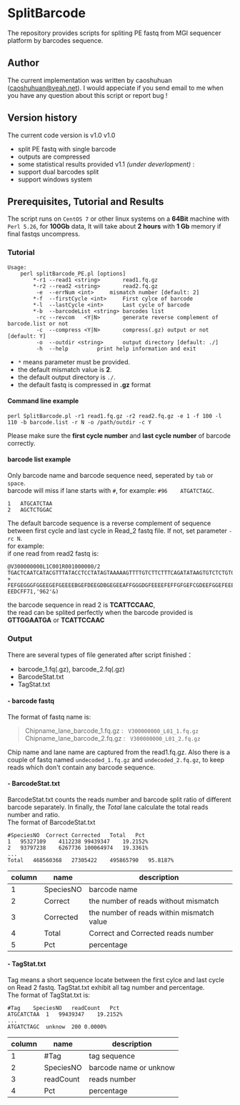 # SplitBarcode
The repository provides scripts for spliting PE fastq from MGI sequencer platform by barcodes sequence. 
## Author
The current implementation was written by caoshuhuan (caoshuhuan@yeah.net). 
I would appeciate if you send email to me when you have any question about this script or report bug ! 
## Version history
The current code version is v1.0 
v1.0 
 - split PE fastq with single barcode 
 - outputs are compressed
 - some statistical results provided
v1.1 *(under deverlopment)* :
 - support dual barcodes split
 - support windows system
## Prerequisites, Tutorial and Results
The script runs on `CentOS 7` or other linux systems on a **64Bit** machine with `Perl 5.26`, for **100Gb** data, It will take about **2 hours** with **1 Gb** memory if final fastqs uncompress.
 
###  Tutorial
```
Usage:
	perl splitBarcode_PE.pl [options]
		*-r1 --read1 <string>		read1.fq.gz
		*-r2 --read2 <string>		read2.fq.gz
		 -e  --errNum <int>		mismatch number [default: 2]
		*-f  --firstCycle <int>		First cylce of barcode
		*-l  --lastCycle <int>		Last cycle of barcode
		*-b  --barcodeList <string>	barcodes list
		 -rc --revcom	<Y|N>		generate reverse complement of barcode.list or not
		 -c  --compress <Y|N>		compress(.gz) output or not [default: Y]
		 -o  --outdir <string>		output directory [default: ./]
		 -h  --help			print help information and exit
```
- `*` means parameter must be provided.
- the default mismatch value is **2**.
- the default output directory is `./`.
- the default fastq is compressed in **.gz** format 
#### Command line example 
```
perl SplitBarcode.pl -r1 read1.fq.gz -r2 read2.fq.gz -e 1 -f 100 -l 110 -b barcode.list -r N -o /path/outdir -c Y
```
Please make sure the **first cycle number** and **last cycle number** of barcode correctly. 
#### barcode list example
Only barcode name and  barcode sequence need, seperated by `tab` or `space`.  
barcode will miss if lane starts with `#`, for example: `#96	ATGATCTAGC`.
```
1	ATGCATCTAA
2	AGCTCTGGAC
```
The default barcode sequence is a reverse complement of sequence between first cycle and last cycle in Read_2 fastq file. If not, set parameter `-rc N`.  
for example:  
if one read from read2 fastq is:

```
@V300000000L1C001R001000000/2
TGACTCAATCATACGTTTATACCTCCTATAGTAAAAAGTTTTGTCTTCTTTCAGATATAAGTGTCTCTGTGATGCAGGCTGGGTTGGCATCAACTGTGAATCATTCCAAC
+
FEFGEGGGFGGEEGEFGEEEEBGEFDEEGDBGEGEEAFFGGGDGFEEEEFEFFGFGEFCGDEEFGGEFEEECGBEDEGFFDFFEFEGDGGFFE?EEDCFF71,'962'&)
``` 
the barcode sequence in read 2 is **TCATTCCAAC**,  
the read can be splited perfectly when the barcode provided is **GTTGGAATGA** or **TCATTCCAAC**  

### Output 
There are several types of file generated after script finished：
- barcode_1.fq(.gz), barcode_2.fq(.gz)
- BarcodeStat.txt
- TagStat.txt

#### - barcode fastq
The format of fastq name is:

> Chipname_lane_barcode_1.fq.gz : ` V300000000_L01_1.fq.gz`  
> Chipname_lane_barcode_2.fq.gz : ` V300000000_L01_2.fq.gz`  

Chip name and lane name are captured from the read1.fq.gz. 
Also there is a couple of fastq named `undecoded_1.fq.gz` and `undecoded_2.fq.gz`, to keep reads which don't contain any barcode sequence. 
#### - BarcodeStat.txt
BarcodeStat.txt counts the reads number and barcode split ratio of different barcode separately. In finally, the *Total* lane calculate the total reads number and ratio.  
The format of BarcodeStat.txt
``` 
#SpeciesNO	Correct	Corrected	Total	Pct
1	95327109	4112238	99439347	19.2152%
2	93797238	6267736	100064974	19.3361%
...
Total	468560368	27305422	495865790	95.8187%
```
|column|name|description|
|--| -------- | --------|
|1|SpeciesNO |barcode name |
|2|Correct       |the number of reads without mismatch | 
|3|Corrected |the number of reads within mismatch value|
|4|Total |Correct and Corrected reads number |
|5|Pct|percentage|
#### - TagStat.txt
Tag means a short sequence locate between the first cylce and last cycle on Read 2 fastq. TagStat.txt exhibit all tag number and percentage.  
The format of TagStat.txt is: 
```
#Tag	SpeciesNO	readCount	Pct
ATGCATCTAA	1	99439347	19.2152%
...
ATGATCTAGC	unknow	200	0.0000%
```
|column|name|description|
|--| -------- | --------|
|1|#Tag|tag sequence|
|2|SpeciesNO|barcode name or unknow|
|3|readCount|reads number|
|4|Pct| percentage|